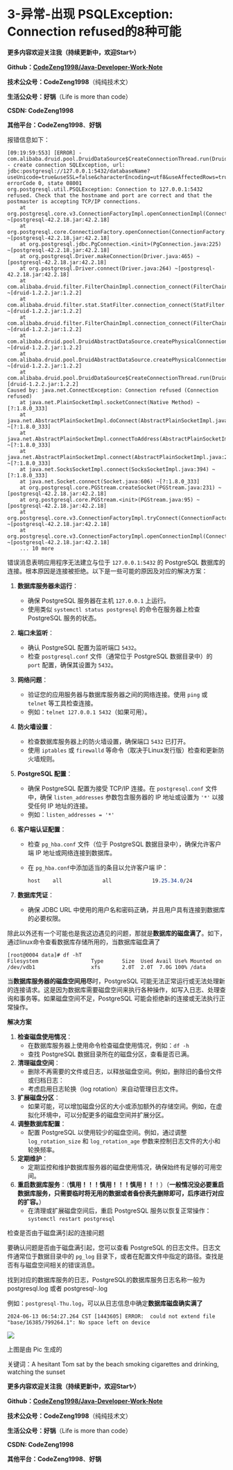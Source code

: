 # 3-异常-出现 PSQLException: Connection refused的8种可能



**更多内容欢迎关注我（持续更新中，欢迎Star✨）**

**Github：[CodeZeng1998/Java-Developer-Work-Note](https://github.com/CodeZeng1998/Java-Developer-Work-Note)**

**技术公众号：CodeZeng1998**（纯纯技术文）

**生活公众号：好锅**（Life is more than code）

**CSDN: CodeZeng1998**

**其他平台：CodeZeng1998**、**好锅**



报错信息如下：

```
[09:19:59:553] [ERROR] - com.alibaba.druid.pool.DruidDataSource$CreateConnectionThread.run(DruidDataSource.java:2787) - create connection SQLException, url: jdbc:postgresql://127.0.0.1:5432/databaseName?useUnicode=true&useSSL=false&characterEncoding=utf8&useAffectedRows=true&allowMultiQueries=true&serverTimezone=GMT%2B8&useTimezone=true, errorCode 0, state 08001
org.postgresql.util.PSQLException: Connection to 127.0.0.1:5432 refused. Check that the hostname and port are correct and that the postmaster is accepting TCP/IP connections.
	at org.postgresql.core.v3.ConnectionFactoryImpl.openConnectionImpl(ConnectionFactoryImpl.java:303) ~[postgresql-42.2.18.jar:42.2.18]
	at org.postgresql.core.ConnectionFactory.openConnection(ConnectionFactory.java:51) ~[postgresql-42.2.18.jar:42.2.18]
	at org.postgresql.jdbc.PgConnection.<init>(PgConnection.java:225) ~[postgresql-42.2.18.jar:42.2.18]
	at org.postgresql.Driver.makeConnection(Driver.java:465) ~[postgresql-42.2.18.jar:42.2.18]
	at org.postgresql.Driver.connect(Driver.java:264) ~[postgresql-42.2.18.jar:42.2.18]
	at com.alibaba.druid.filter.FilterChainImpl.connection_connect(FilterChainImpl.java:156) ~[druid-1.2.2.jar:1.2.2]
	at com.alibaba.druid.filter.stat.StatFilter.connection_connect(StatFilter.java:227) ~[druid-1.2.2.jar:1.2.2]
	at com.alibaba.druid.filter.FilterChainImpl.connection_connect(FilterChainImpl.java:150) ~[druid-1.2.2.jar:1.2.2]
	at com.alibaba.druid.pool.DruidAbstractDataSource.createPhysicalConnection(DruidAbstractDataSource.java:1654) ~[druid-1.2.2.jar:1.2.2]
	at com.alibaba.druid.pool.DruidAbstractDataSource.createPhysicalConnection(DruidAbstractDataSource.java:1718) ~[druid-1.2.2.jar:1.2.2]
	at com.alibaba.druid.pool.DruidDataSource$CreateConnectionThread.run(DruidDataSource.java:2785) [druid-1.2.2.jar:1.2.2]
Caused by: java.net.ConnectException: Connection refused (Connection refused)
	at java.net.PlainSocketImpl.socketConnect(Native Method) ~[?:1.8.0_333]
	at java.net.AbstractPlainSocketImpl.doConnect(AbstractPlainSocketImpl.java:476) ~[?:1.8.0_333]
	at java.net.AbstractPlainSocketImpl.connectToAddress(AbstractPlainSocketImpl.java:218) ~[?:1.8.0_333]
	at java.net.AbstractPlainSocketImpl.connect(AbstractPlainSocketImpl.java:200) ~[?:1.8.0_333]
	at java.net.SocksSocketImpl.connect(SocksSocketImpl.java:394) ~[?:1.8.0_333]
	at java.net.Socket.connect(Socket.java:606) ~[?:1.8.0_333]
	at org.postgresql.core.PGStream.createSocket(PGStream.java:231) ~[postgresql-42.2.18.jar:42.2.18]
	at org.postgresql.core.PGStream.<init>(PGStream.java:95) ~[postgresql-42.2.18.jar:42.2.18]
	at org.postgresql.core.v3.ConnectionFactoryImpl.tryConnect(ConnectionFactoryImpl.java:98) ~[postgresql-42.2.18.jar:42.2.18]
	at org.postgresql.core.v3.ConnectionFactoryImpl.openConnectionImpl(ConnectionFactoryImpl.java:213) ~[postgresql-42.2.18.jar:42.2.18]
	... 10 more
```





错误消息表明应用程序无法建立与位于 `127.0.0.1:5432` 的 PostgreSQL 数据库的连接。根本原因是连接被拒绝。以下是一些可能的原因及对应的解决方案：

1. **数据库服务器未运行**：

   - 确保 PostgreSQL 服务器在主机 `127.0.0.1` 上运行。
   - 使用类似 `systemctl status postgresql` 的命令在服务器上检查 PostgreSQL 服务的状态。

2. **端口未监听**：

   - 确认 PostgreSQL 配置为监听端口 `5432`。
   - 检查 `postgresql.conf` 文件（通常位于 PostgreSQL 数据目录中）的 `port` 配置，确保其设置为 `5432`。

3. **网络问题**：

   - 验证您的应用服务器与数据库服务器之间的网络连接。使用 `ping` 或 `telnet` 等工具检查连接。
   - 例如：`telnet 127.0.0.1 5432`（如果可用）。

4. **防火墙设置**：

   - 检查数据库服务器上的防火墙设置，确保端口 `5432` 已打开。
   - 使用 `iptables` 或 `firewalld` 等命令（取决于Linux发行版）检查和更新防火墙规则。

5. **PostgreSQL 配置**：

   - 确保 PostgreSQL 配置为接受 TCP/IP 连接。在 `postgresql.conf` 文件中，确保 `listen_addresses` 参数包含服务器的 IP 地址或设置为 `'*'` 以接受任何 IP 地址的连接。
   - 例如：`listen_addresses = '*'`

6. **客户端认证配置**：

   - 检查 `pg_hba.conf` 文件（位于 PostgreSQL 数据目录中），确保允许客户端 IP 地址或网络连接到数据库。

   - 在 `pg_hba.conf`中添加适当的条目以允许客户端 IP：

     ```css
     host    all             all             19.25.34.0/24            md5
     ```

7. **数据库凭证**：

   - 确保 JDBC URL 中使用的用户名和密码正确，并且用户具有连接到数据库的必要权限。







除此以外还有一个可能也是我这边遇见的问题，那就是**数据库的磁盘满了**。如下，通过linux命令查看数据库存储所用的，当数据库磁盘满了

```shell
[root@0004 data]# df -hT
Filesystem                 Type      Size  Used Avail Use% Mounted on
/dev/vdb1                  xfs       2.0T  2.0T  7.0G 100% /data
```

当**数据库服务器的磁盘空间用尽**时，PostgreSQL 可能无法正常运行或无法处理新的连接请求。这是因为数据库需要磁盘空间来执行各种操作，如写入日志、处理查询和事务等。如果磁盘空间不足，PostgreSQL 可能会拒绝新的连接或无法执行正常操作。



**解决方案**

1. **检查磁盘使用情况**：
   - 在数据库服务器上使用命令检查磁盘使用情况，例如：`df -h`
   - 查找 PostgreSQL 数据目录所在的磁盘分区，查看是否已满。
2. **清理磁盘空间**：
   - 删除不再需要的文件或日志，以释放磁盘空间。例如，删除旧的备份文件或归档日志：
   - 考虑启用日志轮换（log rotation）来自动管理日志文件。
3. **扩展磁盘分区**：
   - 如果可能，可以增加磁盘分区的大小或添加额外的存储空间。例如，在虚拟化环境中，可以分配更多的磁盘空间并扩展分区。
4. **调整数据库配置**：
   - 配置 PostgreSQL 以使用较少的磁盘空间。例如，通过调整 `log_rotation_size` 和 `log_rotation_age` 参数来控制日志文件的大小和轮换频率。
5. **定期维护**：
   - 定期监控和维护数据库服务器的磁盘使用情况，确保始终有足够的可用空间。
6. **重启数据库服务**：（**慎用！！！慎用！！！慎用！！**！）（**一般情况没必要重启数据库服务，只需要临时将无用的数据或者备份表先删除即可，后序进行对应的扩容。**）
   - 在清理或扩展磁盘空间后，重启 PostgreSQL 服务以恢复正常操作：`systemctl restart postgresql`

检查是否由于磁盘满引起的连接问题

要确认问题是否由于磁盘满引起，您可以查看 PostgreSQL 的日志文件。日志文件通常位于数据目录中的 `pg_log` 目录下，或者在配置文件中指定的路径。查找是否有与磁盘空间相关的错误消息。



找到对应的数据库服务的日志，PostgreSQL的数据库服务日志名称一般为postgresql.log 或者 postgresql-<date>.log

例如：`postgresql-Thu.log`，可以从日志信息中确定**数据库磁盘确实满了**

```
2024-06-13 06:54:27.264 CST [1443605] ERROR:  could not extend file "base/16385/799264.1": No space left on device
```





![](https://github.com/CodeZeng1998/Java-Developer-Work-Note/blob/main/Exception&Error/image/3-%E5%BC%82%E5%B8%B8-%E5%87%BA%E7%8E%B0%20PSQLException%20Connection%20refused%E7%9A%848%E7%A7%8D%E5%8F%AF%E8%83%BD.png?raw=true)

上图是由 Pic 生成的

关键词：A hesitant Tom sat by the beach smoking cigarettes and drinking, watching the sunset





**更多内容欢迎关注我（持续更新中，欢迎Star✨）**

**Github：[CodeZeng1998/Java-Developer-Work-Note](https://github.com/CodeZeng1998/Java-Developer-Work-Note)**

**技术公众号：CodeZeng1998**（纯纯技术文）

**生活公众号：好锅**（Life is more than code）

**CSDN: CodeZeng1998**

**其他平台：CodeZeng1998**、**好锅**





